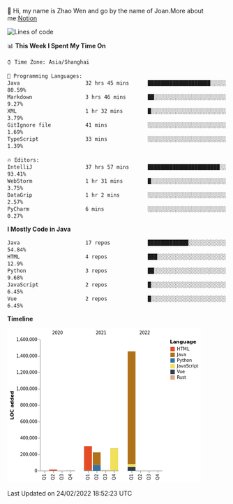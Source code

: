:wave: Hi, my name is Zhao Wen and go by the name of Joan.More about me:[Notion](https://ybqdren.notion.site/ybqdren/Wen-Zhao-Java-03c1dd267cf5427c908cc5a01541717e)


<!--START_SECTION:waka-->
![Lines of code](https://img.shields.io/badge/From%20Hello%20World%20I%27ve%20Written-2%20Million%20lines%20of%20code-blue)

📊 **This Week I Spent My Time On** 

```text
⌚︎ Time Zone: Asia/Shanghai

💬 Programming Languages: 
Java                     32 hrs 45 mins      ████████████████████░░░░░   80.59% 
Markdown                 3 hrs 46 mins       ██░░░░░░░░░░░░░░░░░░░░░░░   9.27% 
XML                      1 hr 32 mins        █░░░░░░░░░░░░░░░░░░░░░░░░   3.79% 
GitIgnore file           41 mins             ░░░░░░░░░░░░░░░░░░░░░░░░░   1.69% 
TypeScript               33 mins             ░░░░░░░░░░░░░░░░░░░░░░░░░   1.39%

🔥 Editors: 
IntelliJ                 37 hrs 57 mins      ███████████████████████░░   93.41% 
WebStorm                 1 hr 31 mins        █░░░░░░░░░░░░░░░░░░░░░░░░   3.75% 
DataGrip                 1 hr 2 mins         ░░░░░░░░░░░░░░░░░░░░░░░░░   2.57% 
PyCharm                  6 mins              ░░░░░░░░░░░░░░░░░░░░░░░░░   0.27%

```

**I Mostly Code in Java** 

```text
Java                     17 repos            █████████████░░░░░░░░░░░░   54.84% 
HTML                     4 repos             ███░░░░░░░░░░░░░░░░░░░░░░   12.9% 
Python                   3 repos             ██░░░░░░░░░░░░░░░░░░░░░░░   9.68% 
JavaScript               2 repos             █░░░░░░░░░░░░░░░░░░░░░░░░   6.45% 
Vue                      2 repos             █░░░░░░░░░░░░░░░░░░░░░░░░   6.45%

```


**Timeline**

![Chart not found](https://raw.githubusercontent.com/ybqdren/ybqdren/main/charts/bar_graph.png) 


 Last Updated on 24/02/2022 18:52:23 UTC
<!--END_SECTION:waka-->

